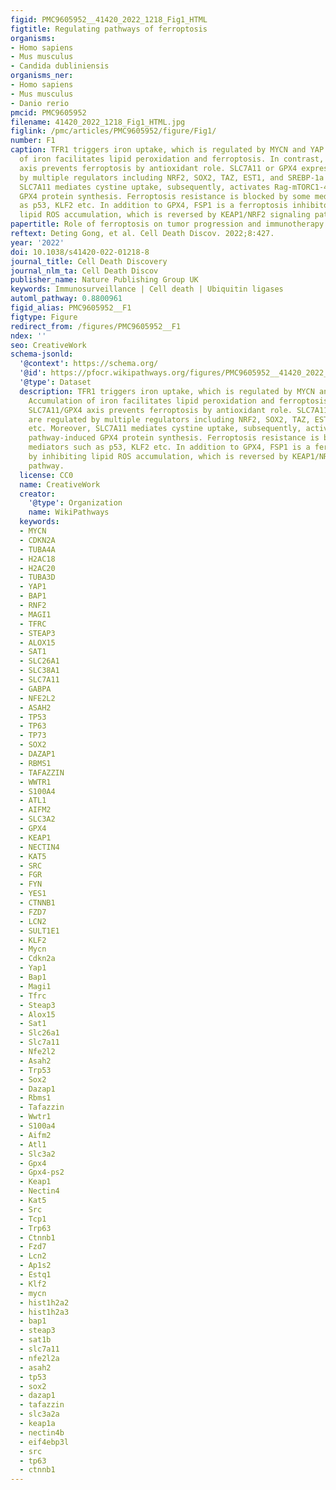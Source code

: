 ```yaml
---
figid: PMC9605952__41420_2022_1218_Fig1_HTML
figtitle: Regulating pathways of ferroptosis
organisms:
- Homo sapiens
- Mus musculus
- Candida dubliniensis
organisms_ner:
- Homo sapiens
- Mus musculus
- Danio rerio
pmcid: PMC9605952
filename: 41420_2022_1218_Fig1_HTML.jpg
figlink: /pmc/articles/PMC9605952/figure/Fig1/
number: F1
caption: TFR1 triggers iron uptake, which is regulated by MYCN and YAP pathways. Accumulation
  of iron facilitates lipid peroxidation and ferroptosis. In contrast, SLC7A11/GPX4
  axis prevents ferroptosis by antioxidant role. SLC7A11 or GPX4 expressions are regulated
  by multiple regulators including NRF2, SOX2, TAZ, EST1, and SREBP-1a etc. Moreover,
  SLC7A11 mediates cystine uptake, subsequently, activates Rag-mTORC1-4EBP pathway-induced
  GPX4 protein synthesis. Ferroptosis resistance is blocked by some mediators such
  as p53, KLF2 etc. In addition to GPX4, FSP1 is a ferroptosis inhibitor by inhibiting
  lipid ROS accumulation, which is reversed by KEAP1/NRF2 signaling pathway.
papertitle: Role of ferroptosis on tumor progression and immunotherapy.
reftext: Deting Gong, et al. Cell Death Discov. 2022;8:427.
year: '2022'
doi: 10.1038/s41420-022-01218-8
journal_title: Cell Death Discovery
journal_nlm_ta: Cell Death Discov
publisher_name: Nature Publishing Group UK
keywords: Immunosurveillance | Cell death | Ubiquitin ligases
automl_pathway: 0.8800961
figid_alias: PMC9605952__F1
figtype: Figure
redirect_from: /figures/PMC9605952__F1
ndex: ''
seo: CreativeWork
schema-jsonld:
  '@context': https://schema.org/
  '@id': https://pfocr.wikipathways.org/figures/PMC9605952__41420_2022_1218_Fig1_HTML.html
  '@type': Dataset
  description: TFR1 triggers iron uptake, which is regulated by MYCN and YAP pathways.
    Accumulation of iron facilitates lipid peroxidation and ferroptosis. In contrast,
    SLC7A11/GPX4 axis prevents ferroptosis by antioxidant role. SLC7A11 or GPX4 expressions
    are regulated by multiple regulators including NRF2, SOX2, TAZ, EST1, and SREBP-1a
    etc. Moreover, SLC7A11 mediates cystine uptake, subsequently, activates Rag-mTORC1-4EBP
    pathway-induced GPX4 protein synthesis. Ferroptosis resistance is blocked by some
    mediators such as p53, KLF2 etc. In addition to GPX4, FSP1 is a ferroptosis inhibitor
    by inhibiting lipid ROS accumulation, which is reversed by KEAP1/NRF2 signaling
    pathway.
  license: CC0
  name: CreativeWork
  creator:
    '@type': Organization
    name: WikiPathways
  keywords:
  - MYCN
  - CDKN2A
  - TUBA4A
  - H2AC18
  - H2AC20
  - TUBA3D
  - YAP1
  - BAP1
  - RNF2
  - MAGI1
  - TFRC
  - STEAP3
  - ALOX15
  - SAT1
  - SLC26A1
  - SLC38A1
  - SLC7A11
  - GABPA
  - NFE2L2
  - ASAH2
  - TP53
  - TP63
  - TP73
  - SOX2
  - DAZAP1
  - RBMS1
  - TAFAZZIN
  - WWTR1
  - S100A4
  - ATL1
  - AIFM2
  - SLC3A2
  - GPX4
  - KEAP1
  - NECTIN4
  - KAT5
  - SRC
  - FGR
  - FYN
  - YES1
  - CTNNB1
  - FZD7
  - LCN2
  - SULT1E1
  - KLF2
  - Mycn
  - Cdkn2a
  - Yap1
  - Bap1
  - Magi1
  - Tfrc
  - Steap3
  - Alox15
  - Sat1
  - Slc26a1
  - Slc7a11
  - Nfe2l2
  - Asah2
  - Trp53
  - Sox2
  - Dazap1
  - Rbms1
  - Tafazzin
  - Wwtr1
  - S100a4
  - Aifm2
  - Atl1
  - Slc3a2
  - Gpx4
  - Gpx4-ps2
  - Keap1
  - Nectin4
  - Kat5
  - Src
  - Tcp1
  - Trp63
  - Ctnnb1
  - Fzd7
  - Lcn2
  - Ap1s2
  - Estq1
  - Klf2
  - mycn
  - hist1h2a2
  - hist1h2a3
  - bap1
  - steap3
  - sat1b
  - slc7a11
  - nfe2l2a
  - asah2
  - tp53
  - sox2
  - dazap1
  - tafazzin
  - slc3a2a
  - keap1a
  - nectin4b
  - eif4ebp3l
  - src
  - tp63
  - ctnnb1
---
```

